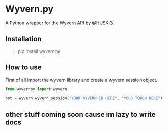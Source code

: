 # Wyvern.py
A Python wrapper for the Wyvern API by @HUSKI3.

## Installation
> pip install wyvernpy

## How to use
First of all import the wyvern library and create a wyvern session object.
```python
from wyvernpy import wyvern
 
bot = wyvern.wyvern_session("YOUR WYVERN ID HERE", "YOUR TOKEN HERE")
```
## other stuff coming soon cause im lazy to write docs
